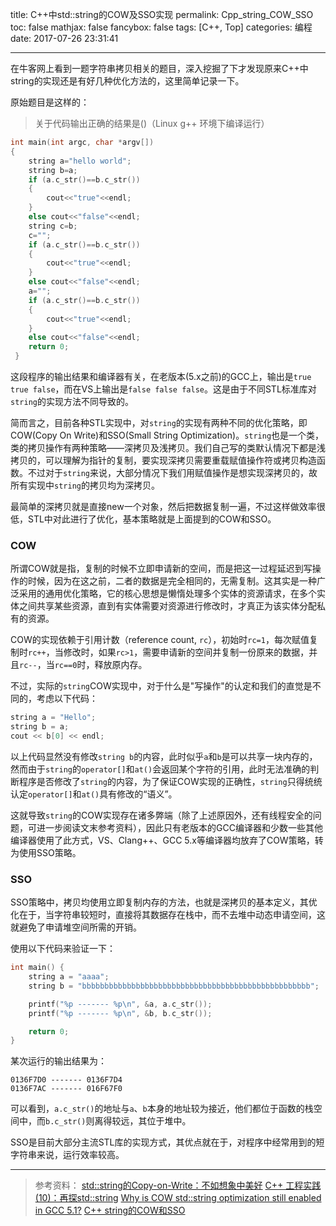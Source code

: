 title: C++中std::string的COW及SSO实现
permalink: Cpp_string_COW_SSO
toc: false
mathjax: false
fancybox: false
tags: [C++, Top]
categories: 编程
date: 2017-07-26 23:31:41

---

在牛客网上看到一题字符串拷贝相关的题目，深入挖掘了下才发现原来C++中string的实现还是有好几种优化方法的，这里简单记录一下。

<!--more-->

原始题目是这样的：

> 关于代码输出正确的结果是()（Linux g++ 环境下编译运行）
> 
```cpp
int main(int argc, char *argv[])
{
	string a="hello world";
    string b=a;
    if (a.c_str()==b.c_str())
    {
        cout<<"true"<<endl;
    }
    else cout<<"false"<<endl;
    string c=b;
    c="";
    if (a.c_str()==b.c_str())
    {
        cout<<"true"<<endl;
    }
    else cout<<"false"<<endl;
    a="";
    if (a.c_str()==b.c_str())
    {
        cout<<"true"<<endl;
    }
    else cout<<"false"<<endl;
    return 0;
 }
```

这段程序的输出结果和编译器有关，在老版本(5.x之前)的GCC上，输出是`true true false`，而在VS上输出是`false false false`。这是由于不同STL标准库对`string`的实现方法不同导致的。

简而言之，目前各种STL实现中，对`string`的实现有两种不同的优化策略，即COW(Copy On Write)和SSO(Small String Optimization)。`string`也是一个类，类的拷贝操作有两种策略——深拷贝及浅拷贝。我们自己写的类默认情况下都是浅拷贝的，可以理解为指针的复制，要实现深拷贝需要重载赋值操作符或拷贝构造函数。不过对于`string`来说，大部分情况下我们用赋值操作是想实现深拷贝的，故所有实现中`string`的拷贝均为深拷贝。

最简单的深拷贝就是直接new一个对象，然后把数据复制一遍，不过这样做效率很低，STL中对此进行了优化，基本策略就是上面提到的COW和SSO。

### COW

所谓COW就是指，复制的时候不立即申请新的空间，而是把这一过程延迟到写操作的时候，因为在这之前，二者的数据是完全相同的，无需复制。这其实是一种广泛采用的通用优化策略，它的核心思想是懒惰处理多个实体的资源请求，在多个实体之间共享某些资源，直到有实体需要对资源进行修改时，才真正为该实体分配私有的资源。

COW的实现依赖于引用计数（reference count, `rc`），初始时`rc=1`，每次赋值复制时`rc++`，当修改时，如果`rc>1`，需要申请新的空间并复制一份原来的数据，并且`rc--`，当`rc==0`时，释放原内存。

不过，实际的`string`COW实现中，对于什么是"写操作"的认定和我们的直觉是不同的，考虑以下代码：

```cpp
string a = "Hello";
string b = a;
cout << b[0] << endl;
```

以上代码显然没有修改`string b`的内容，此时似乎`a`和`b`是可以共享一块内存的，然而由于`string`的`operator[]`和`at()`会返回某个字符的引用，此时无法准确的判断程序是否修改了`string`的内容，为了保证COW实现的正确性，`string`只得统统认定`operator[]`和`at()`具有修改的“语义”。

这就导致`string`的COW实现存在诸多弊端（除了上述原因外，还有线程安全的问题，可进一步阅读文末参考资料），因此只有老版本的GCC编译器和少数一些其他编译器使用了此方式，VS、Clang++、GCC 5.x等编译器均放弃了COW策略，转为使用SSO策略。

### SSO

SSO策略中，拷贝均使用立即复制内存的方法，也就是深拷贝的基本定义，其优化在于，当字符串较短时，直接将其数据存在栈中，而不去堆中动态申请空间，这就避免了申请堆空间所需的开销。

使用以下代码来验证一下：

```cpp
int main() {
	string a = "aaaa";
	string b = "bbbbbbbbbbbbbbbbbbbbbbbbbbbbbbbbbbbbbbbbbbbbbbbbbbb";

	printf("%p ------- %p\n", &a, a.c_str());
	printf("%p ------- %p\n", &b, b.c_str());

	return 0;
}
```

某次运行的输出结果为：

```no-highlight
0136F7D0 ------- 0136F7D4
0136F7AC ------- 016F67F0
```

可以看到，`a.c_str()`的地址与`a`、`b`本身的地址较为接近，他们都位于函数的栈空间中，而`b.c_str()`则离得较远，其位于堆中。

SSO是目前大部分主流STL库的实现方式，其优点就在于，对程序中经常用到的短字符串来说，运行效率较高。

----------

> 参考资料：
> [std::string的Copy-on-Write：不如想象中美好](http://www.cnblogs.com/promise6522/archive/2012/03/22/2412686.html)
> [C++ 工程实践(10)：再探std::string](http://www.cnblogs.com/Solstice/archive/2012/03/17/2403335.html)
> [Why is COW std::string optimization still enabled in GCC 5.1?](https://stackoverflow.com/questions/31228579/why-is-cow-stdstring-optimization-still-enabled-in-gcc-5-1)
> [ C++ string的COW和SSO](http://blog.csdn.net/kemaWCZ/article/details/52709747)
